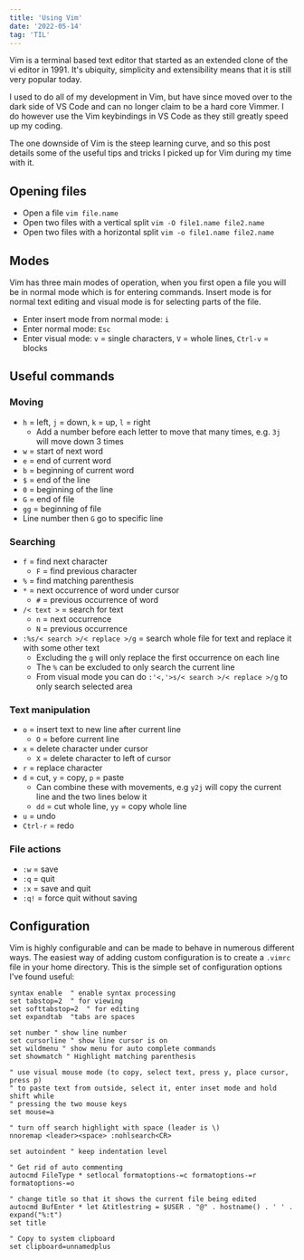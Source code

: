 ```yaml
---
title: 'Using Vim'
date: '2022-05-14'
tag: 'TIL'
---
```


Vim is a terminal based text editor that started as an extended clone of the vi editor in 1991. It's ubiquity, simplicity and extensibility means that it is still very popular today.

I used to do all of my development in Vim, but have since moved over to the dark side of VS Code and can no longer claim to be a hard core Vimmer. I do however use the Vim keybindings in VS Code as they still greatly speed up my coding.

The one downside of Vim is the steep learning curve, and so this post details some of the useful tips and tricks I picked up for Vim during my time with it.

## Opening files

* Open a file `vim file.name`
* Open two files with a vertical split `vim -O file1.name file2.name`
* Open two files with a horizontal split `vim -o file1.name file2.name`

## Modes

Vim has three main modes of operation, when you first open a file you will be in normal mode which is for entering commands. Insert mode is for normal text editing and visual mode is for selecting parts of the file.

* Enter insert mode from normal mode: `i`
* Enter normal mode: `Esc`
* Enter visual mode: `v` = single characters, `V` = whole lines, `Ctrl-v` = blocks

## Useful commands

### Moving

* `h` = left, `j` = down, `k` = up, `l` = right
  + Add a number before each letter to move that many times, e.g. `3j` will move down 3 times
* `w` = start of next word
* `e` = end of current word
* `b` = beginning of current word
* `$` = end of the line
* `0` = beginning of the line
* `G` = end of file
* `gg` = beginning of file
* Line number then `G` go to specific line

### Searching

* `f` = find next character 
  + `F` = find previous character
* `%` = find matching parenthesis
* `*` = next occurrence of word under cursor 
  + `#` = previous occurrence of word
* `/< text >` = search for text 
  + `n` = next occurrence 
  + `N` = previous occurrence
* `:%s/< search >/< replace >/g` = search whole file for text and replace it with some other text
  + Excluding the `g` will only replace the first occurrence on each line
  + The `%` can be excluded to only search the current line
  + From visual mode you can do `:'<,'>s/< search >/< replace >/g` to only search selected area

### Text manipulation

* `o` = insert text to new line after current line
  + `O` = before current line
* `x` = delete character under cursor 
  + `X` = delete character to left of cursor
* `r` = replace character
* `d` = cut, `y` = copy, `p` = paste 
  + Can combine these with movements, e.g `y2j` will copy the current line and the two lines below it
  + `dd` = cut whole line, `yy` = copy whole line
* `u` = undo
* `Ctrl-r` = redo

### File actions

* `:w` = save
* `:q` = quit
* `:x` = save and quit
* `:q!` = force quit without saving

## Configuration

Vim is highly configurable and can be made to behave in numerous different ways. The easiest way of adding custom configuration is to create a `.vimrc` file in your home directory. This is the simple set of configuration options I've found useful:

```vim
syntax enable  " enable syntax processing
set tabstop=2  " for viewing
set softtabstop=2  " for editing
set expandtab  "tabs are spaces

set number " show line number
set cursorline " show line cursor is on
set wildmenu " show menu for auto complete commands
set showmatch " Highlight matching parenthesis

" use visual mouse mode (to copy, select text, press y, place cursor, press p)
" to paste text from outside, select it, enter inset mode and hold shift while
" pressing the two mouse keys
set mouse=a

" turn off search highlight with space (leader is \)
nnoremap <leader><space> :nohlsearch<CR>

set autoindent " keep indentation level

" Get rid of auto commenting
autocmd FileType * setlocal formatoptions-=c formatoptions-=r formatoptions-=o 

" change title so that it shows the current file being edited
autocmd BufEnter * let &titlestring = $USER . "@" . hostname() . ' ' . expand("%:t")             
set title

" Copy to system clipboard
set clipboard=unnamedplus 
```
